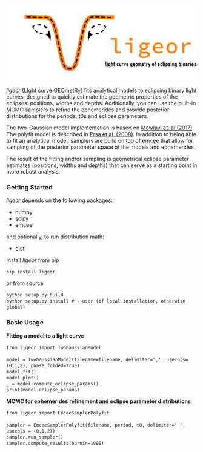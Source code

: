 <div align="center">
  <img width="500" src="logo_h.png", alt="ligeor logo">
</div>

*ligeor* (LIght curve GEOmetRy) fits analytical models to eclipsing binary light curves, 
designed to quickly estimate the geometric properties of the eclipses: positions, widths and depths.
Additionally, you can use the built-in MCMC samplers to refine the ephemerides and provide 
posterior distributions for the periods, t0s and eclipse parameters.

The two-Gaussian model implementation is based on [Mowlavi et. al (2017)](https://ui.adsabs.harvard.edu/abs/2017A%26A...606A..92M/abstract). The polyfit model is described in [Prsa et al. (2008)](https://ui.adsabs.harvard.edu/abs/2008ApJ...687..542P/abstract).
In addition to being able to fit an analytical model, samplers are build on top of [emcee](https://emcee.readthedocs.io/en/stable/) that allow for sampling of the posterior parameter space of the models and ephemerides. 

The result of the fitting and/or sampling is geometrical eclipse parameter estimates (positions, widths and depths) that can serve as a starting point in more robust analysis.


### Getting Started

*ligeor* depends on the following packages:
   * numpy
   * scipy
   * emcee

and optionally, to run distribution math:
   * distl

Install *ligeor* from pip
```
pip install ligeor
```

or from source
```
python setup.py build
python setup.py install # --user (if local installation, otherwise global)
```

### Basic Usage

**Fitting a model to a light curve**
```
from ligeor import TwoGaussianModel

model = TwoGaussianModel(filename=filename, delimiter=',', usecols=(0,1,2), phase_folded=True)
model.fit()
model.plot()
_ = model.compute_eclipse_params()
print(model.eclipse_params)
```

**MCMC for ephemerides refinement and eclipse parameter distributions**
```
from ligeor import EmceeSamplerPolyfit 

sampler = EmceeSamplerPolyfit(filename, period, t0, delimiter=' ', usecols = (0,1,2))
sampler.run_sampler()
sampler.compute_results(burnin=1000)
```
